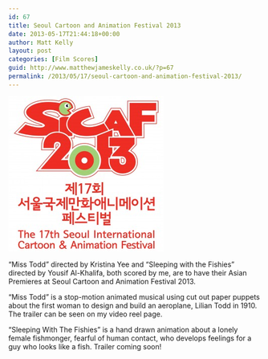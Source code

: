 ```yaml
---
id: 67
title: Seoul Cartoon and Animation Festival 2013
date: 2013-05-17T21:44:18+00:00
author: Matt Kelly
layout: post
categories: [Film Scores]
guid: http://www.matthewjameskelly.co.uk/?p=67
permalink: /2013/05/17/seoul-cartoon-and-animation-festival-2013/
---
```

[<img class="alignnone size-full wp-image-69" alt="LOGO_RED_H-310x310" src="/mjkwp/wp-content/uploads/2013/05/LOGO_RED_H-310x310.jpg" width="310" height="310" />](/mjkwp/wp-content/uploads/2013/05/LOGO_RED_H-310x310.jpg) 

&#8220;Miss Todd&#8221; directed by Kristina Yee and &#8220;Sleeping with the Fishies&#8221; directed by Yousif Al-Khalifa, both scored by me, are to have their Asian Premieres at Seoul Cartoon and Animation Festival 2013.

&#8220;Miss Todd&#8221; is a stop-motion animated musical using cut out paper puppets about the first woman to design and build an aeroplane, Lilian Todd in 1910. The trailer can be seen on my video reel page.

&#8220;Sleeping With The Fishies&#8221; is a hand drawn animation about a lonely female fishmonger, fearful of human contact, who develops feelings for a guy who looks like a fish. Trailer coming soon!